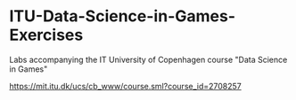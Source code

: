 # ITU-Data-Science-in-Games-Exercises
Labs accompanying the IT University of Copenhagen course "Data Science in Games"

https://mit.itu.dk/ucs/cb_www/course.sml?course_id=2708257
